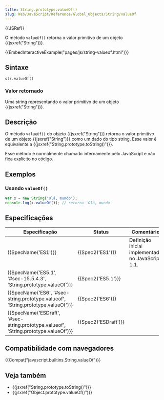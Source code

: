 ```yaml
---
title: String.prototype.valueOf()
slug: Web/JavaScript/Reference/Global_Objects/String/valueOf
---
```

{{JSRef}}

O método `valueOf()` retorna o valor primitivo de um objeto {{jsxref("String")}}.

{{EmbedInteractiveExample("pages/js/string-valueof.html")}}

## Sintaxe

```
str.valueOf()
```

### Valor retornado

Uma string representando o valor primitivo de um objeto {{jsxref("String")}}.

## Descrição

O método `valueOf()` do objeto {{jsxref("String")}} retorna o valor primitivo de um objeto {{jsxref("String")}} como um dado do tipo string. Esse valor é equivalente a {{jsxref("String.prototype.toString()")}}.

Esse método é normalmente chamado internamente pelo JavaScript e não fica explícito no código.

## Exemplos

### Usando `valueOf()`

```js
var x = new String('Olá, mundo');
console.log(x.valueOf()); // retorna 'Olá, mundo'
```

## Especificações

| Especificação                                                                                                    | Status                       | Comentário                                        |
| ---------------------------------------------------------------------------------------------------------------- | ---------------------------- | ------------------------------------------------- |
| {{SpecName('ES1')}}                                                                                         | {{Spec2('ES1')}}         | Definição inicial implementada no JavaScript 1.1. |
| {{SpecName('ES5.1', '#sec-15.5.4.3', 'String.prototype.valueOf')}}                         | {{Spec2('ES5.1')}}     |                                                   |
| {{SpecName('ES6', '#sec-string.prototype.valueof', 'String.prototype.valueOf')}}     | {{Spec2('ES6')}}         |                                                   |
| {{SpecName('ESDraft', '#sec-string.prototype.valueof', 'String.prototype.valueOf')}} | {{Spec2('ESDraft')}} |                                                   |

## Compatibilidade com navegadores

{{Compat("javascript.builtins.String.valueOf")}}

## Veja também

- {{jsxref("String.prototype.toString()")}}
- {{jsxref("Object.prototype.valueOf()")}}
